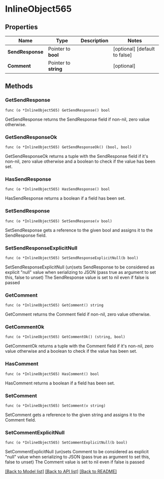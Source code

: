 # InlineObject565

## Properties

Name | Type | Description | Notes
------------ | ------------- | ------------- | -------------
**SendResponse** | Pointer to **bool** |  | [optional] [default to false]
**Comment** | Pointer to **string** |  | [optional] 

## Methods

### GetSendResponse

`func (o *InlineObject565) GetSendResponse() bool`

GetSendResponse returns the SendResponse field if non-nil, zero value otherwise.

### GetSendResponseOk

`func (o *InlineObject565) GetSendResponseOk() (bool, bool)`

GetSendResponseOk returns a tuple with the SendResponse field if it's non-nil, zero value otherwise
and a boolean to check if the value has been set.

### HasSendResponse

`func (o *InlineObject565) HasSendResponse() bool`

HasSendResponse returns a boolean if a field has been set.

### SetSendResponse

`func (o *InlineObject565) SetSendResponse(v bool)`

SetSendResponse gets a reference to the given bool and assigns it to the SendResponse field.

### SetSendResponseExplicitNull

`func (o *InlineObject565) SetSendResponseExplicitNull(b bool)`

SetSendResponseExplicitNull (un)sets SendResponse to be considered as explicit "null" value
when serializing to JSON (pass true as argument to set this, false to unset)
The SendResponse value is set to nil even if false is passed
### GetComment

`func (o *InlineObject565) GetComment() string`

GetComment returns the Comment field if non-nil, zero value otherwise.

### GetCommentOk

`func (o *InlineObject565) GetCommentOk() (string, bool)`

GetCommentOk returns a tuple with the Comment field if it's non-nil, zero value otherwise
and a boolean to check if the value has been set.

### HasComment

`func (o *InlineObject565) HasComment() bool`

HasComment returns a boolean if a field has been set.

### SetComment

`func (o *InlineObject565) SetComment(v string)`

SetComment gets a reference to the given string and assigns it to the Comment field.

### SetCommentExplicitNull

`func (o *InlineObject565) SetCommentExplicitNull(b bool)`

SetCommentExplicitNull (un)sets Comment to be considered as explicit "null" value
when serializing to JSON (pass true as argument to set this, false to unset)
The Comment value is set to nil even if false is passed

[[Back to Model list]](../README.md#documentation-for-models) [[Back to API list]](../README.md#documentation-for-api-endpoints) [[Back to README]](../README.md)


